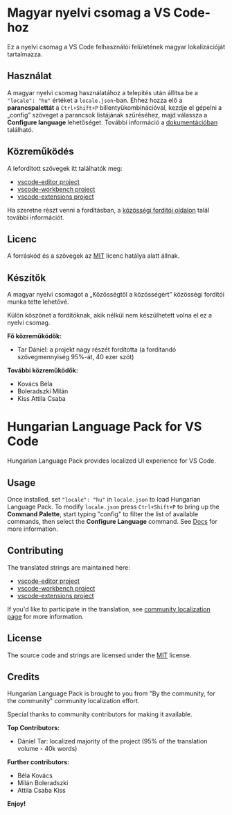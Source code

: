 #  Magyar nyelvi csomag a VS Code-hoz

Ez a nyelvi csomag a VS Code felhasználói felületének magyar lokalizációját tartalmazza.

## Használat
A magyar nyelvi csomag használatához a telepítés után állítsa be a `"locale": "hu"` értéket a `locale.json`-ban. Ehhez hozza elő a **parancspalettát** a `Ctrl+Shift+P` billentyűkombinációval, kezdje el gépelni a „config” szöveget a parancsok listájának szűréséhez, majd válassza a **Configure language** lehetőséget. További információ a [dokumentációban](https://go.microsoft.com/fwlink/?LinkId=761051) található.

## Közreműködés
A lefordított szövegek itt találhatók meg:
* [vscode-editor project](https://www.transifex.com/microsoft-oss/vscode-editor/language/hu/)
* [vscode-workbench project](https://www.transifex.com/microsoft-oss/vscode-workbench/language/hu/)
* [vscode-extensions project](https://www.transifex.com/microsoft-oss/vscode-extensions/language/hu/)

Ha szeretne részt venni a fordításban, a [közösségi fordítói oldalon](https://aka.ms/vscodeloc) talál további információt.

## Licenc
A forráskód és a szövegek az [MIT](https://github.com/Microsoft/vscode-loc/blob/master/LICENSE.md) licenc hatálya alatt állnak.

## Készítők
A magyar nyelvi csomagot a „Közösségtől a közösségért” közösségi fordítói munka tette lehetővé.

Külön köszönet a fordítóknak, akik nélkül nem készülhetett volna el ez a nyelvi csomag.

**Fő közreműködők:**

* Tar Dániel: a projekt nagy részét fordította (a fordítandó szövegmennyiség 95%-át, 40 ezer szót)

**További közreműködők:**

* Kovács Béla
* Boleradszki Milán
* Kiss Attila Csaba

#  Hungarian Language Pack for VS Code

Hungarian Language Pack provides localized UI experience for VS Code.

## Usage
Once installed, set `"locale": "hu"` in `locale.json` to load Hungarian Language Pack. To modify `locale.json` press `Ctrl+Shift+P` to bring up the **Command Palette**, start typing "config" to filter the list of available commands, then select the **Configure Language** command. See [Docs](https://go.microsoft.com/fwlink/?LinkId=761051) for more information.

## Contributing
The translated strings are maintained here:
* [vscode-editor project](https://www.transifex.com/microsoft-oss/vscode-editor/language/hu/)
* [vscode-workbench project](https://www.transifex.com/microsoft-oss/vscode-workbench/language/hu/)
* [vscode-extensions project](https://www.transifex.com/microsoft-oss/vscode-extensions/language/hu/)

If you'd like to participate in the translation, see [community localization page](https://aka.ms/vscodeloc) for more information.


## License
The source code and strings are licensed under the [MIT](https://github.com/Microsoft/vscode-loc/blob/master/LICENSE.md) license.

## Credits
Hungarian Language Pack is brought to you from  "By the community, for the community" community localization effort.

Special thanks to community contributors for making it available.

**Top Contributors:**

* Dániel Tar: localized majority of the project (95% of the translation volume - 40k words)

**Further contributors:**

* Béla Kovács
* Milán Boleradszki
* Attila Csaba Kiss

**Enjoy!**
